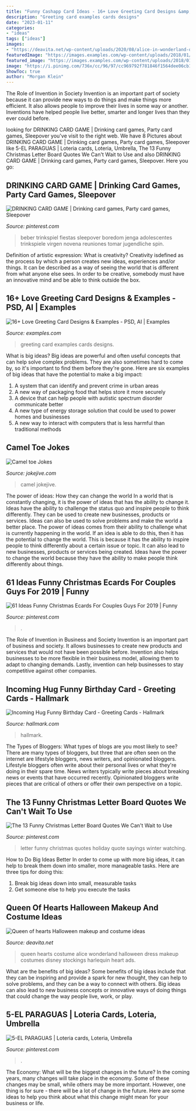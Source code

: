 ```yaml
---
title: "Funny Cashapp Card Ideas - 16+ Love Greeting Card Designs &amp; Examples"
description: "Greeting card examples cards designs"
date: "2023-01-11"
categories:
- "ideas"
tags: ["ideas"]
images:
- "https://deavita.net/wp-content/uploads/2020/08/alice-in-wonderland-queen-of-hearts-Halloween-costume-ideas.jpg"
featuredImage: "https://images.examples.com/wp-content/uploads/2018/01/921.jpg"
featured_image: "https://images.examples.com/wp-content/uploads/2018/01/921.jpg"
image: "https://i.pinimg.com/736x/cc/96/97/cc969792f781846f1564dee06cb1ed86.jpg"
ShowToc: true
author: "Morgan Klein"
---
```



The Role of Invention in Society
Invention is an important part of society because it can provide new ways to do things and make things more efficient. It also allows people to improve their lives in some way or another. Inventions have helped people live better, smarter and longer lives than they ever could before.

	

		
looking for DRINKING CARD GAME | Drinking card games, Party card games, Sleepover you've visit to the right web. We have 8 Pictures about DRINKING CARD GAME | Drinking card games, Party card games, Sleepover like 5-EL PARAGUAS | Loteria cards, Loteria, Umbrella, The 13 Funny Christmas Letter Board Quotes We Can&#039;t Wait to Use and also DRINKING CARD GAME | Drinking card games, Party card games, Sleepover. Here you go:
		
    
## DRINKING CARD GAME | Drinking Card Games, Party Card Games, Sleepover

<img loading=lazy src="https://i.pinimg.com/736x/8b/b1/38/8bb138ff9faa7cf0338be02a48043213.jpg" onerror="this.onerror=null;this.src='https://tse4.mm.bing.net/th?id=OIP.v_QbgFk9lTCPK3qcythYnQHaJ3&amp;pid=15.1';" alt="DRINKING CARD GAME | Drinking card games, Party card games, Sleepover">

_Source: pinterest.com_

>beber trinkspiel fiestas sleepover boredom jenga adolescentes trinkspiele virgen novena reuniones tomar jugendliche spin. 

	

Definition of artistic expression: What is creativity?
Creativity isdefined as the process by which a person creates new ideas, experiences and/or things. It can be described as a way of seeing the world that is different from what anyone else sees. In order to be creative, somebody must have an innovative mind and be able to think outside the box.

    
## 16+ Love Greeting Card Designs &amp; Examples - PSD, AI | Examples

<img loading=lazy src="https://images.examples.com/wp-content/uploads/2018/01/921.jpg" onerror="this.onerror=null;this.src='https://tse4.mm.bing.net/th?id=OIP.hCkUWZWXUsTxPqveHW8SQgHaJ4&amp;pid=15.1';" alt="16+ Love Greeting Card Designs &amp; Examples - PSD, AI | Examples">

_Source: examples.com_

>greeting card examples cards designs. 

	

What is big ideas?
Big ideas are powerful and often useful concepts that can help solve complex problems. They are also sometimes hard to come by, so it's important to find them before they're gone. Here are six examples of big ideas that have the potential to make a big impact:
1. A system that can identify and prevent crime in urban areas 
2. A new way of packaging food that helps store it more securely 
3. A device that can help people with autistic spectrum disorder communicate better 
4. A new type of energy storage solution that could be used to power homes and businesses 
5. A new way to interact with computers that is less harmful than traditional methods 

    
## Camel Toe Jokes

<img loading=lazy src="https://www.jokejive.com/images/jokejive/b3/b38353bda793e78071c93a9b729193d0.jpeg" onerror="this.onerror=null;this.src='https://tse4.mm.bing.net/th?id=OIP.yWd8DFDzdhNOdZp7Z1DT6AHaLH&amp;pid=15.1';" alt="Camel toe Jokes">

_Source: jokejive.com_

>camel jokejive. 

	

The power of ideas: How they can change the world
In a world that is constantly changing, it is the power of ideas that has the ability to change it. Ideas have the ability to challenge the status quo and inspire people to think differently. They can be used to create new businesses, products or services. Ideas can also be used to solve problems and make the world a better place.
The power of ideas comes from their ability to challenge what is currently happening in the world. If an idea is able to do this, then it has the potential to change the world. This is because it has the ability to inspire people to think differently about a certain issue or topic. It can also lead to new businesses, products or services being created. Ideas have the power to change the world because they have the ability to make people think differently about things.

    
## 61 Ideas Funny Christmas Ecards For Couples Guys For 2019 | Funny

<img loading=lazy src="https://i.pinimg.com/736x/57/99/63/579963f908495ae87c8df4c8b26cbd8f.jpg" onerror="this.onerror=null;this.src='https://tse1.mm.bing.net/th?id=OIP.XQSYjtBmTsvxi9rzLwrevQAAAA&amp;pid=15.1';" alt="61 Ideas Funny Christmas Ecards For Couples Guys For 2019 | Funny">

_Source: pinterest.com_

>. 

	

The Role of Invention in Business and Society
Invention is an important part of business and society. It allows businesses to create new products and services that would not have been possible before. Invention also helps businesses to be more flexible in their business model, allowing them to adapt to changing demands. Lastly, invention can help businesses to stay competitive against other companies.

    
## Incoming Hug Funny Birthday Card - Greeting Cards - Hallmark

<img loading=lazy src="https://www.hallmark.com/dw/image/v2/AALB_PRD/on/demandware.static/-/Sites-hallmark-master/default/dw4f3a6936/images/finished-goods/products/349ZZB3741/Flying-Cat-Hug-Funny-Birthday-Card_349ZZB3741_04.jpg?sw=1920" onerror="this.onerror=null;this.src='https://tse3.mm.bing.net/th?id=OIP.eG8PxbxUwm3HdNNFW7ddCQHaHa&amp;pid=15.1';" alt="Incoming Hug Funny Birthday Card - Greeting Cards - Hallmark">

_Source: hallmark.com_

>hallmark. 

	

The Types of Bloggers: What types of blogs are you most likely to see?
There are many types of bloggers, but three that are often seen on the internet are lifestyle bloggers, news writers, and opinionated bloggers. Lifestyle bloggers often write about their personal lives or what they're doing in their spare time. News writers typically write pieces about breaking news or events that have occurred recently. Opinionated bloggers write pieces that are critical of others or offer their own perspective on a topic.

    
## The 13 Funny Christmas Letter Board Quotes We Can&#039;t Wait To Use

<img loading=lazy src="https://i.pinimg.com/736x/5a/af/62/5aaf6267c9143e78aaaa17dc9feb58f0.jpg" onerror="this.onerror=null;this.src='https://tse4.mm.bing.net/th?id=OIP.m_uaKlwpUO55lFgxHWlgbAHaLH&amp;pid=15.1';" alt="The 13 Funny Christmas Letter Board Quotes We Can&#039;t Wait to Use">

_Source: pinterest.com_

>letter funny christmas quotes holiday quote sayings winter watching. 

	

How to Do Big Ideas Better
In order to come up with more big ideas, it can help to break them down into smaller, more manageable tasks. Here are three tips for doing this:
1. Break big ideas down into small, measurable tasks
2. Get someone else to help you execute the tasks

    
## Queen Of Hearts Halloween Makeup And Costume Ideas

<img loading=lazy src="https://deavita.net/wp-content/uploads/2020/08/alice-in-wonderland-queen-of-hearts-Halloween-costume-ideas.jpg" onerror="this.onerror=null;this.src='https://tse3.mm.bing.net/th?id=OIP.F7GDbPaNe1qDLXf_6VNxOAHaKX&amp;pid=15.1';" alt="Queen of hearts Halloween makeup and costume ideas">

_Source: deavita.net_

>queen hearts costume alice wonderland halloween dress makeup costumes disney stockings harlequin heart ads. 

	

What are the benefits of big ideas?
Some benefits of big ideas include that they can be inspiring and provide a spark for new thought, they can help to solve problems, and they can be a way to connect with others. Big ideas can also lead to new business concepts or innovative ways of doing things that could change the way people live, work, or play.

    
## 5-EL PARAGUAS | Loteria Cards, Loteria, Umbrella

<img loading=lazy src="https://i.pinimg.com/736x/cc/96/97/cc969792f781846f1564dee06cb1ed86.jpg" onerror="this.onerror=null;this.src='https://tse4.mm.bing.net/th?id=OIP.r1S7OASNIY2qnbbRUSobswHaLu&amp;pid=15.1';" alt="5-EL PARAGUAS | Loteria cards, Loteria, Umbrella">

_Source: pinterest.com_

>. 

	

The Economy: What will be the biggest changes in the future?
In the coming years, many changes will take place in the economy. Some of these changes may be small, while others may be more important. However, one thing is for sure - there will be a lot of change in the future. Here are some ideas to help you think about what this change might mean for your business or life.

